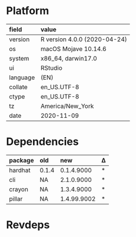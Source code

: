 # Platform

|field    |value                        |
|:--------|:----------------------------|
|version  |R version 4.0.0 (2020-04-24) |
|os       |macOS Mojave 10.14.6         |
|system   |x86_64, darwin17.0           |
|ui       |RStudio                      |
|language |(EN)                         |
|collate  |en_US.UTF-8                  |
|ctype    |en_US.UTF-8                  |
|tz       |America/New_York             |
|date     |2020-11-09                   |

# Dependencies

|package |old   |new         |Δ  |
|:-------|:-----|:-----------|:--|
|hardhat |0.1.4 |0.1.4.9000  |*  |
|cli     |NA    |2.1.0.9000  |*  |
|crayon  |NA    |1.3.4.9000  |*  |
|pillar  |NA    |1.4.99.9002 |*  |

# Revdeps

